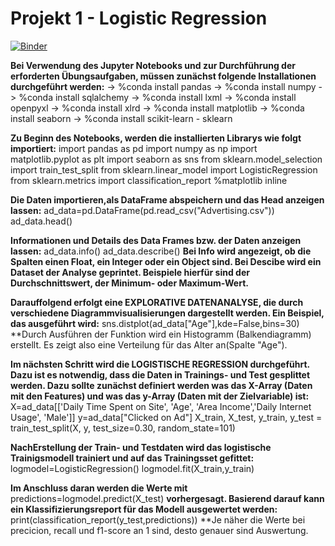 # Projekt 1 - Logistic Regression

[![Binder](https://mybinder.org/badge_logo.svg)](https://mybinder.org/v2/gh/yenvyhh/Logistic-Regression/main?filepath=Logistische%20Regression%20-%20Projekt%201.ipynb)

**Bei Verwendung des Jupyter Notebooks und zur Durchführung der erforderten Übungsaufgaben, müssen zunächst folgende Installationen durchgeführt werden:**
-> %conda install pandas 
-> %conda install numpy
-> %conda install sqlalchemy 
-> %conda install lxml
-> %conda install openpyxl 
-> %conda install xlrd 
-> %conda install matplotlib 
-> %conda install seaborn 
-> %conda install scikit-learn - sklearn

**Zu Beginn des Notebooks, werden die installierten Librarys wie folgt importiert:**
import pandas as pd
import numpy as np
import matplotlib.pyplot as plt
import seaborn as sns
from sklearn.model_selection import train_test_split
from sklearn.linear_model import LogisticRegression
from sklearn.metrics import classification_report
%matplotlib inline

**Die Daten importieren,als DataFrame abspeichern und das Head anzeigen lassen:**
ad_data=pd.DataFrame(pd.read_csv("Advertising.csv"))
ad_data.head()

**Informationen und Details des Data Frames bzw. der Daten anzeigen lassen:**
ad_data.info()
ad_data.describe()
**Bei Info wird angezeigt, ob die Spalten einen Float, ein Integer oder ein Object sind. Bei Descibe wird ein Dataset der Analyse geprintet. Beispiele hierfür sind der Durchschnittswert, der Minimum- oder Maximum-Wert.**

**Darauffolgend erfolgt eine EXPLORATIVE DATENANALYSE, die durch verschiedene Diagrammvisualisierungen dargestellt werden. Ein Beispiel, das ausgeführt wird:**
sns.distplot(ad_data["Age"],kde=False,bins=30) 
**Durch Ausführen der Funktion wird ein Histogramm (Balkendiagramm) erstellt. Es zeigt also eine Verteilung für das Alter an(Spalte "Age").

**Im nächsten Schritt wird die LOGISTISCHE REGRESSION durchgeführt. Dazu ist es notwendig, dass die Daten in Trainings- und Test gesplittet werden. Dazu sollte zunächst definiert werden was das X-Array (Daten mit den Features) und was das y-Array (Daten mit der Zielvariable) ist:**
X=ad_data[['Daily Time Spent on Site', 'Age', 'Area Income','Daily Internet Usage', 'Male']]
y=ad_data["Clicked on Ad"]
X_train, X_test, y_train, y_test = train_test_split(X, y, test_size=0.30, random_state=101)

**NachErstellung der Train- und Testdaten wird das logistische Trainigsmodell trainiert und auf das Trainingsset gefittet:**
logmodel=LogisticRegression()
logmodel.fit(X_train,y_train)

**Im Anschluss daran werden die Werte mit**
predictions=logmodel.predict(X_test)
**vorhergesagt. Basierend darauf kann ein Klassifizierungsreport für das Modell ausgewertet werden:**
print(classification_report(y_test,predictions))
**Je näher die Werte bei precicion, recall und f1-score an 1 sind, desto genauer sind Auswertung. 


